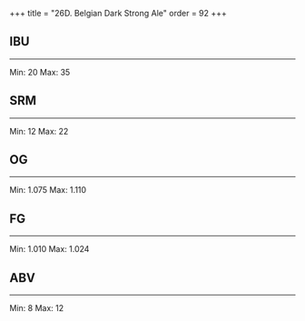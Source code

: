 +++
title = "26D. Belgian Dark Strong Ale"
order = 92
+++
## IBU
******
Min: 20
Max: 35
## SRM
******
Min: 12
Max: 22
## OG
******
Min: 1.075
Max: 1.110
## FG
******
Min: 1.010
Max: 1.024
## ABV
******
Min: 8
Max: 12
